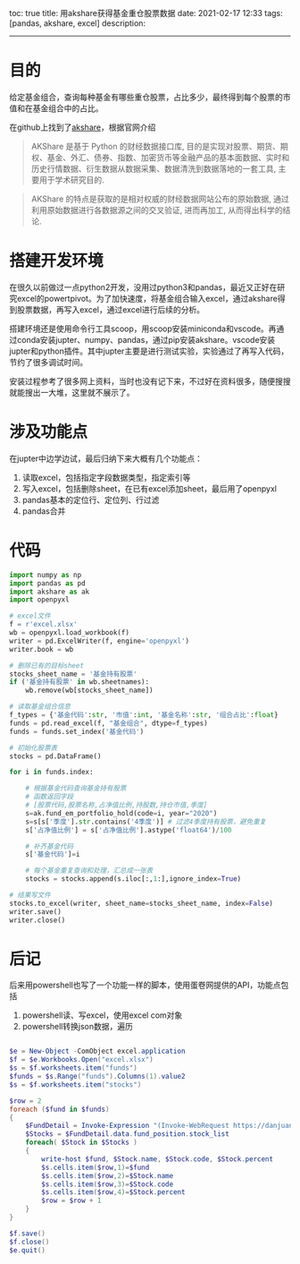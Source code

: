 toc: true
title: 用akshare获得基金重仓股票数据
date: 2021-02-17 12:33 
tags: [pandas, akshare, excel]
description:

---

# 目的

给定基金组合，查询每种基金有哪些重仓股票，占比多少，最终得到每个股票的市值和在基金组合中的占比。

<!--more-->

在github上找到了[akshare](https://www.akshare.xyz/zh_CN/latest/)，根据官网介绍

>AKShare 是基于 Python 的财经数据接口库, 目的是实现对股票、期货、期权、基金、外汇、债券、指数、加密货币等金融产品的基本面数据、实时和历史行情数据、衍生数据从数据采集、数据清洗到数据落地的一套工具, 主要用于学术研究目的.

>AKShare 的特点是获取的是相对权威的财经数据网站公布的原始数据, 通过利用原始数据进行各数据源之间的交叉验证, 进而再加工, 从而得出科学的结论.

# 搭建开发环境

在很久以前做过一点python2开发，没用过python3和pandas，最近又正好在研究excel的powertpivot。为了加快速度，将基金组合输入excel，通过akshare得到股票数据，再写入excel，通过excel进行后续的分析。

搭建环境还是使用命令行工具scoop，用scoop安装miniconda和vscode。再通过conda安装jupter、numpy、pandas，通过pip安装akshare。vscode安装jupter和python插件。其中jupter主要是进行测试实验，实验通过了再写入代码，节约了很多调试时间。

安装过程参考了很多网上资料，当时也没有记下来，不过好在资料很多，随便搜搜就能搜出一大堆，这里就不展示了。

# 涉及功能点

在jupter中边学边试，最后归纳下来大概有几个功能点：

1. 读取excel，包括指定字段数据类型，指定索引等
2. 写入excel，包括删除sheet，在已有excel添加sheet，最后用了openpyxl
3. pandas基本的定位行、定位列、行过滤
4. pandas合并

# 代码

```python
import numpy as np
import pandas as pd
import akshare as ak
import openpyxl

# excel文件
f = r'excel.xlsx'
wb = openpyxl.load_workbook(f)
writer = pd.ExcelWriter(f, engine='openpyxl')
writer.book = wb

# 删除已有的目标sheet
stocks_sheet_name = '基金持有股票'
if ('基金持有股票' in wb.sheetnames):
    wb.remove(wb[stocks_sheet_name])

# 读取基金组合信息
f_types = {'基金代码':str, '市值':int, '基金名称':str, '组合占比':float}
funds = pd.read_excel(f, "基金组合", dtype=f_types)
funds = funds.set_index('基金代码')

# 初始化股票表
stocks = pd.DataFrame()

for i in funds.index:

    # 根据基金代码查询基金持有股票
    # 函数返回字段
    # [股票代码,股票名称,占净值比例,持股数,持仓市值,季度]
    s=ak.fund_em_portfolio_hold(code=i, year="2020")
    s=s[s['季度'].str.contains('4季度')] # 过滤4季度持有股票，避免重复
    s['占净值比例'] = s['占净值比例'].astype('float64')/100

    # 补齐基金代码
    s['基金代码']=i

    # 每个基金重复查询和处理，汇总成一张表
    stocks = stocks.append(s.iloc[:,1:],ignore_index=True)

# 结果写文件
stocks.to_excel(writer, sheet_name=stocks_sheet_name, index=False)
writer.save()
writer.close()
```

# 后记

后来用powershell也写了一个功能一样的脚本，使用蛋卷网提供的API，功能点包括

1. powershell读、写excel，使用excel com对象
2. powershell转换json数据，遍历

```powershell

$e = New-Object -ComObject excel.application
$f = $e.Workbooks.Open("excel.xlsx")
$s = $f.worksheets.item("funds")
$funds = $s.Range("funds").Columns(1).value2
$s = $f.worksheets.item("stocks")

$row = 2
foreach ($fund in $funds)
{
    $FundDetail = Invoke-Expression "(Invoke-WebRequest https://danjuanapp.com/djapi/fund/detail/$fund).content | ConvertFrom-Json"
    $Stocks = $FundDetail.data.fund_position.stock_list
    foreach( $Stock in $Stocks ) 
    {
        write-host $fund, $Stock.name, $Stock.code, $Stock.percent
        $s.cells.item($row,1)=$fund
        $s.cells.item($row,2)=$Stock.name
        $s.cells.item($row,3)=$Stock.code
        $s.cells.item($row,4)=$Stock.percent
        $row = $row + 1 
    }
}

$f.save()
$f.close()
$e.quit()
```


